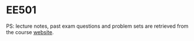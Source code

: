 # EE501

PS: lecture notes, past exam questions and problem sets are retrieved from the course [website](https://users.metu.edu.tr/etuna/ee501/).
